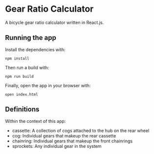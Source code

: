 # Gear Ratio Calculator
A bicycle gear ratio calculator written in React.js.

## Running the app
Install the dependencies with:
```
npm install
```

Then run a build with:
```
npm run build
```

Finally, open the app in your browser with:
```
open index.html
```

## Definitions
Within the context of this app:
- cassette: A collection of cogs attached to the hub on the rear wheel
- cog: Individual gears that makeup the rear cassette
- chainring: Individual gears that makeup the front chainrings
- sprockets: Any individual gear in the system
